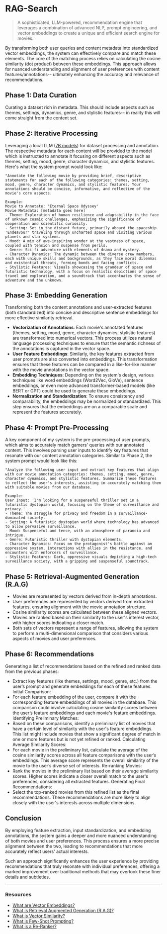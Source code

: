 # RAG-Search
> A sophisticated, LLM-powered, recommendation engine that leverages a combination of advanced NLP, prompt engineering, and vector embeddings to create a unique and efficient search engine for movies.

By transforming both user queries and content metadata into standardized vector embeddings, the system can effectively compare and match these elements. The core of the matching process relies on calculating the cosine similarity (dot product) between these embeddings. This approach allows for nuanced understanding and alignment of user preferences with content features/annotations-- ultimately enhancing the accuracy and relevance of recommendations.

## Phase 1: Data Curation
Curating a dataset rich in metadata. This should include aspects such as themes, settings, dynamics, genre, and stylistic features-- in reality this will come straight from the content set.

## Phase 2: Iterative Processing
Leveraging a local LLM ([7B models](https://huggingface.co/TheBloke?search_models=-7B)) for dataset processing and annotation. The respective metadata for each content will be provided to the model which is instructed to annotate it focusing on different aspects such as themes, setting, mood, genre, character dynamics, and stylistic features. Here's what the system prompt would look like:

```log
"Annotate the following movie by providing brief, descriptive statements for each of the following categories: themes, setting, mood, genre, character dynamics, and stylistic features. Your annotations should be concise, informative, and reflective of the movie's core aspects.

Example:
Movie to Annotate: 'Eternal Space Odyssey'
Movie Metadata: [metadata goes here]
- Theme: Exploration of human resilience and adaptability in the face of unknown cosmic challenges, emphasizing the significance of cooperation and scientific curiosity.
- Setting: Set in the distant future, primarily aboard the spaceship 'Endeavour' traveling through uncharted space and visiting various planets and star systems.
- Mood: A mix of awe-inspiring wonder at the vastness of space, coupled with tension and suspense from perils.
- Genre: Sci-fi adventure with elements of drama and mystery.
- Character Dynamics: The dynamic between the diverse crew members, each with unique skills and backgrounds, as they face moral dilemmas and existential threats, forming bonds and facing conflicts.
- Stylistic Features: Visuals showcasing the grandeur of space and futuristic technology, with a focus on realistic depictions of space travel and exploration, and a soundtrack that accentuates the sense of adventure and the unknown.
```
## Phase 3: Embedding Generation

Transforming both the content annotations and user-extracted features (both standardized) into concise and descriptive sentence embeddings for more effective similarity retrieval.
-  **Vectorization of Annotations**: Each movie's annotated features (themes, setting, mood, genre, character dynamics, stylistic features) are transformed into numerical vectors. This process utilizes natural language processing techniques to ensure that the semantic richness of the annotations is captured in the vector space.
-  **User Feature Embeddings**: Similarly, the key features extracted from user prompts are also converted into embeddings. This transformation ensures that these features can be compared in a like-for-like manner with the movie annotations in the vector space.
-  **Embedding Techniques**: Depending on the system's design, various techniques like word embeddings (Word2Vec, GloVe), sentence embeddings, or even more advanced transformer-based models (like BERT or GPT) could be used to generate these embeddings.
-  **Normalization and Standardization**: To ensure consistency and comparability, the embeddings may be normalized or standardized. This step ensures that the embeddings are on a comparable scale and represent the features accurately.

## Phase 4: Prompt Pre-Processing

A key component of my system is the pre-processing of user prompts, which aims to accurately match gamers' queries with our annotated content. This involves parsing user inputs to identify key features that resonate with our content annotation categories. Similar to Phase 2, the system prompt would look like this:

```log
"Analyze the following user input and extract key features that align with our movie annotation categories: themes, setting, mood, genre, character dynamics, and stylistic features. Summarize these features to reflect the user's interests, assisting in accurately matching them with suitable movies from our database.

Example:
User Input: 'I'm looking for a suspenseful thriller set in a futuristic dystopian world, focusing on the theme of surveillance and privacy.'
- Theme: The struggle for privacy and freedom in a surveillance-dominated society.
- Setting: A futuristic dystopian world where technology has advanced to allow pervasive surveillance.
- Mood: Suspenseful and tense, with an atmosphere of paranoia and intrigue.
- Genre: Futuristic thriller with dystopian elements.
- Character Dynamics: Focus on the protagonist's battle against an oppressive system, interactions with allies in the resistance, and encounters with enforcers of surveillance.
- Stylistic Features: Dark, oppressive visuals depicting a high-tech surveillance society, with a gripping and suspenseful soundtrack.
```

## Phase 5: Retrieval-Augmented Generation (R.A.G)

-   Movies are represented by vectors derived from in-depth annotations.
-   User preferences are represented by vectors derived from extracted features, ensuring alignment with the movie annotation structure.
-   Cosine similarity scores are calculated between these aligned vectors.
-   Movies are ranked based on their similarity to the user's interest vector, with higher scores indicating a closer match.
-   Both sets of vectors represent a range of features, allowing the system to perform a multi-dimensional comparison that considers various aspects of movies and user preferences.

## Phase 6: Recommendations

Generating a list of recommendations based on the refined and ranked data from the previous phases:

-   Extract key features (like themes, settings, mood, genre, etc.) from the user’s prompt and generate embeddings for each of these features. Initial Comparison:
-   For each feature embedding of the user, compare it with the corresponding feature embeddings of all movies in the database. This comparison could involve calculating cosine similarity scores between the user’s feature embeddings and each movie's feature embeddings. Identifying Preliminary Matches:
-   Based on these comparisons, identify a preliminary list of movies that have a certain level of similarity with the user's feature embeddings. This list might include movies that show a significant degree of match in one or more features but is not yet refined or ranked. Calculating Average Similarity Scores:
-   For each movie in the preliminary list, calculate the average of the cosine similarity scores across all feature comparisons with the user’s embeddings. This average score represents the overall similarity of the movie to the user’s diverse set of interests. Re-ranking Movies:
-   Rank the movies in the preliminary list based on their average similarity scores. Higher scores indicate a closer overall match to the user's preferences, considering all extracted features. Generating Final Recommendations:
-   Select the top-ranked movies from this refined list as the final recommendations. These recommendations are more likely to align closely with the user's interests across multiple dimensions.

## Conclusion

By employing feature extraction, input standardization, and embedding annotations, the system gains a deeper and more nuanced understanding of both movies and user preferences. This process ensures a more precise alignment between the two, leading to recommendations that more accurately reflect users' actual interests.

Such an approach significantly enhances the user experience by providing recommendations that truly resonate with individual preferences, offering a marked improvement over traditional methods that may overlook these finer details and subtleties.

----------

### Resources

-   [What are Vector Embeddings?](https://www.pinecone.io/learn/vector-embeddings/)
-   [What is Retrieval Augmented Generation (R.A.G)?](https://research.ibm.com/blog/retrieval-augmented-generation-RAG)
-   [What is Vector Similarity?](https://www.pinecone.io/learn/vector-similarity/)
-   [What is Few-Shot Prompting?](https://www.promptingguide.ai/techniques/fewshot)
-   [What is a Re-Ranker?](https://www.pinecone.io/learn/series/rag/rerankers/)
